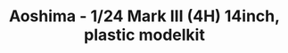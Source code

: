 ---
layout: product
title: "Aoshima - 1/24 Mark III (4H) 14inch, plastic modelkit"
price: "TBA" 
desc: "N/A"
img_path: "/assets/img/AO53898.jpg"
brand: "N/A"
available: false
special_offer: false
new: false
soon: false
cat: "010000"
subcat: "013700"
subsubcat: "0N/A"
sifra: "AO53898"
popular: true
---
